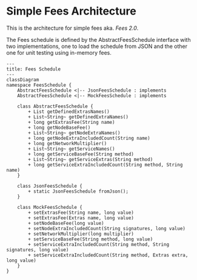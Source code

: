 # Simple Fees Architecture

This is the architecture for simple fees aka. *Fees 2.0*.

The Fees schedule is defined by the AbstractFeesSchedule interface with two implementations, one to load the schedule
from JSON and the other one for unit testing using in-memory fees.

```mermaid
---
title: Fees Schedule
---
classDiagram
namespace FeesSchedule {
    AbstractFeesSchedule <|-- JsonFeesSchedule : implements
    AbstractFeesSchedule <|-- MockFeesSchedule : implements
    
    class AbstractFeesSchedule {
        + List getDefinedExtrasNames()
        + List~String~ getDefinedExtraNames()
        + long getExtrasFee(String name)
        + long getNodeBaseFee()
        + List~String~ getNodeExtraNames()
        + long getNodeExtraIncludedCount(String name)
        + long getNetworkMultiplier()
        + List~String~ getServiceNames()
        + long getServiceBaseFee(String method)
        + List~String~ getServiceExtras(String method)
        + long getServiceExtraIncludedCount(String method, String name)
    }
    
    class JsonFeesSchedule {
        + static JsonFeesSchedule fromJson();
    }
    
    class MockFeesSchedule {
        + setExtrasFee(String name, long value)
        + setExtrasFee(Extras name, long value)
        + setNodeBaseFee(long value)
        + setNodeExtraIncludedCount(String signatures, long value)
        + setNetworkMultiplier(long multiplier)
        + setServiceBaseFee(String method, long value)
        + setServiceExtraIncludedCount(String method, String signatures, long value)
        + setServiceExtraIncludedCount(String method, Extras extra, long value)
    }
}

```